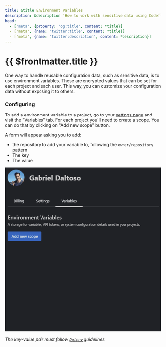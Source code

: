 ```yaml
---
title: &title Environment Variables
description: &description 'How to work with sensitive data using Codeflow'
head:
  - ['meta', {property: 'og:title', content: *title}] 
  - ['meta', {name: 'twitter:title', content: *title}]
  - ['meta', {name: 'twitter:description', content: *description}]
---
```


# {{ $frontmatter.title }}

One way to handle reusable configuration data, such as sensitive data, is to use environment variables. These are encrypted values that can be set for each project and each user. This way, you can customize your configuration data without exposing it to others.

### Configuring

To add a environment variable to a project, go to your [settings page](https://stackblitz.com/settings/variables) and visit the "Variables" tab. 
For each project you'll need to create a scope. You can do that by clicking on "Add new scope" button.

A form will appear asking you to add:
 - the repository to add your variable to, following the `owner/repository` pattern
 - The key 
 - The value  

<img lang="en" src="./assets/add-new-scope.gif" alt="Add new environment scope" />

_The key-value pair must follow [`Dotenv`](https://hexdocs.pm/dotenvy/0.7.0/dotenv-file-format.html) guidelines_

